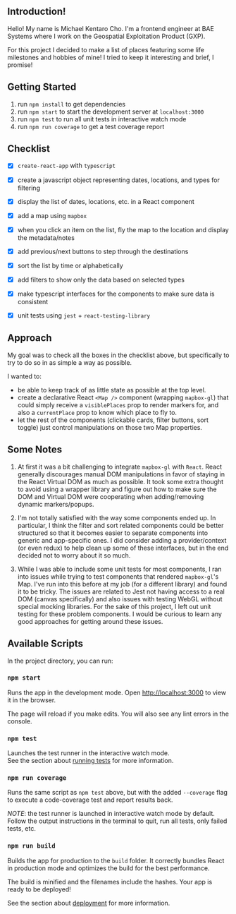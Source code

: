 ## Introduction!

Hello! My name is Michael Kentaro Cho. I'm a frontend engineer at BAE Systems where I work on the Geospatial Exploitation Product (GXP).

For this project I decided to make a list of places featuring some life milestones and hobbies of mine! I tried to keep it interesting and brief, I promise!

## Getting Started

1. run `npm install` to get dependencies
2. run `npm start` to start the development server at `localhost:3000`
3. run `npm test` to run all unit tests in interactive watch mode
4. run `npm run coverage` to get a test coverage report

## Checklist

-   [x] `create-react-app` with `typescript`
-   [x] create a javascript object representing dates, locations, and types for filtering
-   [x] display the list of dates, locations, etc. in a React component
-   [x] add a map using `mapbox`
-   [x] when you click an item on the list, fly the map to the location and display the metadata/notes
-   [x] add previous/next buttons to step through the destinations
-   [x] sort the list by time or alphabetically
-   [x] add filters to show only the data based on selected types
-   [x] make typescript interfaces for the components to make sure data is consistent
-   [x] unit tests using `jest` + `react-testing-library`


## Approach

My goal was to check all the boxes in the checklist above, but specifically to try to do so in as simple a way as possible.

I wanted to:
- be able to keep track of as little state as possible at the top level.
- create a declarative React `<Map />` component (wrapping `mapbox-gl`) that could simply receive a `visiblePlaces` prop to render markers for, and also a `currentPlace` prop to know which place to fly to.
- let the rest of the components (clickable cards, filter buttons, sort toggle) just control manipulations on those two Map properties.

## Some Notes

1. At first it was a bit challenging to integrate `mapbox-gl` with `React`. React generally discourages manual DOM manipulations in favor of staying in the React Virtual DOM as much as possible. It took some extra thought to avoid using a wrapper library and figure out how to make sure the DOM and Virtual DOM were cooperating when adding/removing dynamic markers/popups.

2. I'm not totally satisfied with the way some components ended up. In particular, I think the filter and sort related components could be better structured so that it becomes easier to separate components into generic and app-specific ones. I did consider adding a provider/context (or even redux) to help clean up some of these interfaces, but in the end decided not to worry about it so much.

3. While I was able to include some unit tests for most components, I ran into issues while trying to test components that rendered `mapbox-gl`'s Map. I've run into this before at my job (for a different library) and found it to be tricky. The issues are related to Jest not having access to a real DOM (canvas specifically) and also issues with testing WebGL without special mocking libraries. For the sake of this project, I left out unit testing for these problem components. I would be curious to learn any good approaches for getting around these issues.

## Available Scripts

In the project directory, you can run:

### `npm start`

Runs the app in the development mode.
Open [http://localhost:3000](http://localhost:3000) to view it in the browser.

The page will reload if you make edits.
You will also see any lint errors in the console.

### `npm test`

Launches the test runner in the interactive watch mode.\
See the section about [running tests](https://facebook.github.io/create-react-app/docs/running-tests) for more information.

### `npm run coverage`

Runs the same script as `npm test` above, but with the added `--coverage` flag to execute a code-coverage test and report results back.

_NOTE_: the test runner is launched in interactive watch mode by default. Follow the output instructions in the terminal to quit, run all tests, only failed tests, etc.

### `npm run build`

Builds the app for production to the `build` folder.
It correctly bundles React in production mode and optimizes the build for the best performance.

The build is minified and the filenames include the hashes.
Your app is ready to be deployed!

See the section about [deployment](https://facebook.github.io/create-react-app/docs/deployment) for more information.
